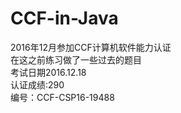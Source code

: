 # CCF-in-Java

2016年12月参加CCF计算机软件能力认证  
在这之前练习做了一些过去的题目  
考试日期2016.12.18  
认证成绩:290  
编号：CCF-CSP16-19488  


